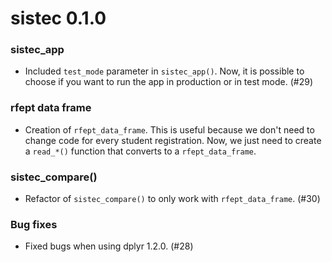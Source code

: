 # sistec 0.1.0

### sistec_app

- Included `test_mode` parameter in `sistec_app()`. Now, it is possible to choose 
if you want to run the app in production or in test mode. (#29)

### rfept data frame

- Creation of `rfept_data_frame`. This is useful because we don't need to change code
for every student registration. Now, we just need to create a `read_*()` function that 
converts to a `rfept_data_frame`. 


### sistec_compare()
- Refactor of `sistec_compare()` to only work with `rfept_data_frame`. (#30)

### Bug fixes
- Fixed bugs when using dplyr 1.2.0. (#28)
